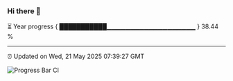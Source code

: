 ### Hi there 👋

⏳ Year progress { ███████████▁▁▁▁▁▁▁▁▁▁▁▁▁▁▁▁▁▁▁ } 38.44 %

---

⏰ Updated on Wed, 21 May 2025 07:39:27 GMT

![Progress Bar CI](https://github.com/IshwaranRudhara/GIT-ACTION/workflows/Progress%20Bar%20CI/badge.svg)

